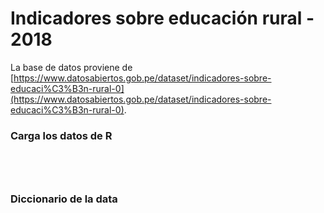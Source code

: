 # Indicadores sobre educación rural - 2018

La base de datos proviene de [https://www.datosabiertos.gob.pe/dataset/indicadores-sobre-educaci%C3%B3n-rural-0](https://www.datosabiertos.gob.pe/dataset/indicadores-sobre-educaci%C3%B3n-rural-0).




### Carga los datos de R

```{r}




```

### Diccionario de la data


